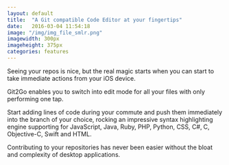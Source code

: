 ```yaml
---
layout: default
title:  "A Git compatible Code Editor at your fingertips"
date:   2016-03-04 11:54:18
image: "/img/img_file_smlr.png"
imagewidth: 300px
imageheight: 375px
categories: features
---
```


Seeing your repos is nice, but the real magic starts when you can start to take immediate actions from your iOS device.

Git2Go enables you to switch into edit mode for all your files with only performing one tap.

Start adding lines of code during your commute and push them immediately into the branch of your choice, rocking an impressive syntax highlighting engine supporting for JavaScript, Java, Ruby, PHP,
    Python, CSS, C#‚ C, Objective-C, Swift and HTML.

Contributing to your repositories has never been easier without the bloat and complexity of desktop applications.
